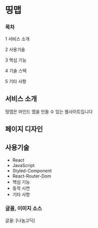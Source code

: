 # 띵맵

### 목차

1	서비스 소개

2	사용기술

3	핵심 기능

4	기술 스택

5	기타 사항


## 서비스 소개
띵맵은 마인드 맵을 만들 수 있는 웹사이트입니다

## 페이지 디자인

## 사용기술
- React
- JavaScript
- Styled-Component
- React-Router-Dom
- 핵심 기능
- 동작 시연
- 기타 사항

### 글꼴, 이미지 소스
글꼴: [나눔고딕]
